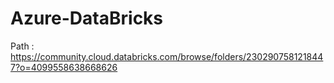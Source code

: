 # Azure-DataBricks



Path : https://community.cloud.databricks.com/browse/folders/2302907581218447?o=4099558638668626
